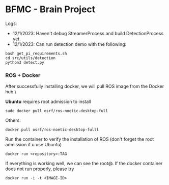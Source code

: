 # BFMC - Brain Project

Logs:
- 12/1/2023: Haven't debug StreamerProcess and build DetectionProcess yet.
- 12/1/2023: Can run detection demo with the following:
```
bash get_pi_requirements.sh
cd src/utils/detection
python3 detect.py
```

### ROS + Docker
After successfully installing docker, we will pull ROS image from the Docker hub \

**Ubuntu** requires root admission to install
```
sudo docker pull osrf/ros-noetic-desktop-full
```
Others:
```
docker pull osrf/ros-noetic-desktop-fulll 
```

Run the container to verify the installation of ROS (don't forget the root admission if u use Ubuntu)
```
docker run <repository>:TAG
```
If everything is working well, we can see the root@<Tag>. If the docker container
does not run properly, please try

```
docker run -i -t <IMAGE-ID>
```




